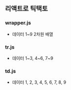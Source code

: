 ## 리액트로 틱택토



### wrapper.js

* 데이터 1~9 2차원 배열

### tr.js	

* 데이터 1~3, 4~6, 7~9

### td.js

* 데이터 1, 2, 3, 4, 5, 6, 7, 8, 9